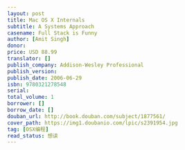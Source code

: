 ```yaml
---
layout: post
title: Mac OS X Internals
subtitle: A Systems Approach
casename: Full Stack is Funny
author: [Amit Singh]
donor: 
price: USD 88.99
translator: []
publish_company: Addison-Wesley Professional
publish_version: 
publish_date: 2006-06-29
isbn: 9780321278548
serial: 
total_volume: 1
borrower: []
borrow_date: []
douban_url: http://book.douban.com/subject/1877561/
cover_path: https://img1.doubanio.com/lpic/s2391954.jpg
tag: [OSX编程]
read_status: 想读
---
```


